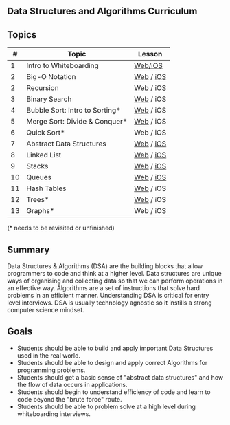 ## Data Structures and Algorithms Curriculum

## Topics

| # | Topic | Lesson |
|---| ---   | ---    |
| 1 | Intro to Whiteboarding | [Web/iOS](./whiteboarding/README.md)
| 2 | Big-O Notation | [Web](https://github.com/mmosayed/DSA-Curriculum/blob/master/Big-O%20Notation/lesson-js.md) / [iOS](https://github.com/mmosayed/DSA-Curriculum/blob/master/Big-O%20Notation/lesson-swift.md)
| 2 | Recursion | [Web](https://github.com/mmosayed/DSA-Curriculum/blob/master/Recursion/lesson-js.md) / [iOS](https://github.com/mmosayed/DSA-Curriculum/blob/master/Recursion/lesson-swift.md)
| 3 | Binary Search | [Web](https://github.com/mmosayed/DSA-Curriculum/blob/master/Binary%20Search/lesson-js.md) / iOS
| 4 | Bubble Sort: Intro to Sorting* | [Web](https://github.com/mmosayed/DSA-Curriculum/blob/master/Sorting%20Algorithms/lesson-bubble-js.md) / iOS
| 5 | Merge Sort: Divide & Conquer*  | [Web](https://github.com/mmosayed/DSA-Curriculum/blob/master/Sorting%20Algorithms/lesson-merge-js.md) / iOS
| 6 | Quick Sort* | Web / iOS
| 7 | Abstract Data Structures  | [Web](https://github.com/mmosayed/DSA-Curriculum/blob/master/Abstract%20Data%20Structures/lesson-js.md) / [iOS](https://github.com/mmosayed/DSA-Curriculum/blob/master/Abstract%20Data%20Structures/lesson-swift.md)
| 8 | Linked List | [Web](https://github.com/mmosayed/DSA-Curriculum/blob/master/Linked%20List/lesson-js.md) / [iOS](https://github.com/mmosayed/DSA-Curriculum/blob/master/Linked%20List/lesson-swift.md)
| 9 | Stacks | [Web](https://github.com/mmosayed/DSA-Curriculum/blob/master/Stacks/lesson-js.md) / [iOS](https://github.com/mmosayed/DSA-Curriculum/blob/master/Stacks/lesson-swift.md)
| 10 | Queues | [Web](https://github.com/mmosayed/DSA-Curriculum/blob/master/Queues/lesson-js.md) / [iOS](https://github.com/mmosayed/DSA-Curriculum/blob/master/Queues/lesson-swift.md)
| 11 | Hash Tables | [Web](https://github.com/mmosayed/DSA-Curriculum/blob/master/Hash%20Tables/lesson-js.md) / iOS
| 12 | Trees* | [Web](https://github.com/mmosayed/DSA-Curriculum/blob/master/Trees/lesson-js.md) / iOS
| 13 | Graphs* | Web / iOS


(* needs to be revisited or unfinished)

## Summary
Data Structures & Algorithms (DSA) are the building blocks that allow programmers to code and think at a higher level. Data structures are unique ways of organising and collecting data so that we can perform operations in an effective way. Algorithms are a set of instructions that solve hard problems in an efficient manner. Understanding DSA is critical for entry level interviews. DSA is usually technology agnostic so it instills a strong computer science mindset.

## Goals

- Students should be able to build and apply important Data Structures used in the real world.
- Students should be able to design and apply correct Algorithms for programming problems.
- Students should get a basic sense of "abstract data structures" and how the flow of data occurs in applications.
- Students should begin to understand efficiency of code and learn to code beyond the "brute force" route.
- Students should be able to problem solve at a high level during whiteboarding interviews.
